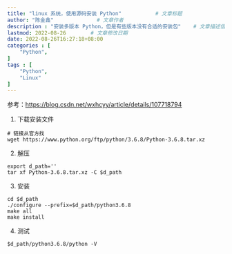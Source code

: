 ```yaml
---
title: "linux 系统，使用源码安装 Python"           # 文章标题
author: "陈金鑫"              # 文章作者
description : "安装多版本 Python，但是有些版本没有合适的安装包"    # 文章描述信息
lastmod: 2022-08-26        # 文章修改日期
date: 2022-08-26T16:27:18+08:00
categories : [              
    "Python",
]
tags : [                   
    "Python",
    "Linux"
]
---
```

参考：https://blog.csdn.net/wxhcyy/article/details/107718794
1. 下载安装文件
```
# 链接从官方找
wget https://www.python.org/ftp/python/3.6.8/Python-3.6.8.tar.xz
```
2. 解压
```
export d_path=''
tar xf Python-3.6.8.tar.xz -C $d_path
```
3. 安装
```
cd $d_path
./configure --prefix=$d_path/python3.6.8
make all
make install
```
4. 测试
```
$d_path/python3.6.8/python -V
```
